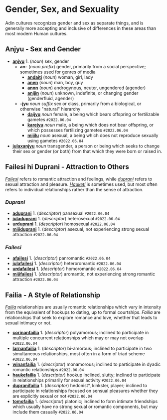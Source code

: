 # Gender, Sex, and Sexuality

Adin cultures recognizes gender and sex as separate things, and is generally more accepting and inclusive of differences in these areas than most modern Human cultures.

## Anjyu - Sex and Gender

+ **[anjyu](lexicon/a/anjyu)** 1. (_noun_) sex, gender
	+ **an-** (_noun prefix_) gender, primarily from a social perspective; sometimes used for genres of media
		+ **[andaiti](lexicon/a/andaiti)** (_noun_) woman, girl, lady
		+ **[anen](lexicon/a/anen)** (_noun_) man, boy, guy
		+ **[anon](lexicon/a/anon)** (_noun_) androgynous, neuter, ungendered (agender)
		+ **[anijin](lexicon/a/anijin)** (_noun_) unknown, indefinite, or changing gender (genderfluid, agender)
	+ **-jyu** _noun suffix_ sex or class, primarily from a biological, or otherwise "natural" hierarchy
		+ **[daijyu](lexicon/d/daijyu)** _noun_ female, a being which bears offspring or fertilizable gametes `#2022.06.04`
		+ **[karejyu](lexicon/k/karejyu)** _noun_ male, a being which does not bear offspring, or which possesses fertilizing gametes `#2022.06.04`
		+ **[mijilu](lexicon/m/mijilu)** _noun_ asexual, a being which does not reproduce sexually using gametes `#2022.06.04`
+ **[julaxanjyu](lexicon/j/julaxanjyu)** _noun_ transgender, a person or being which seeks to change their sex or gender (or both) from that which they were born or raised in.

## Failesi hi Duprani - Attraction to Others

_[Failesi](lexicon/f/failesi)_ refers to romantic attraction and feelings, while _[duprani](lexicon/d/duprani)_ refers to sexual attraction and pleasure. _[Hauketi](lexicon/h/hauketi)_ is sometimes used, but most often refers to individual relationships rather than the sense of attraction.

### _Duprani_

+ **[aduprani](lexicon/a/aduprani)** 1. (_descriptor_) pansexual `#2022.06.04`
+ **[juladuprani](lexicon/j/juladuprani)** 1. (_descriptor_) heterosexual `#2022.06.04`
+ **[urduprani](lexicon/u/urduprani)** 1. (_descriptor_) homosexual `#2022.06.04`
+ **[mijiduprani](lexicon/m/mijiduprani)** 1. (_descriptor_) asexual, not experiencing strong sexual attraction `#2022.06.04`

### _Failesi_

+ **[afailesi](lexicon/a/afailesi)** 1. (_descriptor_) panromantic `#2022.06.04`
+ **[julafailesi](lexicon/j/julafailesi)** 1. (_descriptor_) heteroromantic `#2022.06.04`
+ **[urdafailesi](lexicon/u/urdafailesi)** 1. (_descriptor_) homoromantic `#2022.06.04`
+ **[mijifailesi](lexicon/m/mijifailesi)** 1. (_descriptor_) aromantic, not experiencing strong romantic attraction `#2022.06.04`

## Failia - A Style of Relationship

_[Failia](lexicon/f/failia)_ relationships are usually romantic relationships which vary in intensity from the equivalent of hookups to dating, up to formal courtships. _Failia_ are relationships that seek to explore romance and love, whether that leads to sexual intimacy or not.

+ **[corinanfailia](lexicon/c/corinanfailia)** 1. (_descriptor_) polyamorous; inclined to participate in multiple concurrent relationships which may or may not overlap `#2022.06.04`
+ **[larnanfailia](lexicon/l/larnanfailia)** 1. (_descriptor_) bi-amorous; inclined to participate in two simultaneous relationships, most often in a form of triad scheme `#2022.06.04`
+ **[winanfailia](lexicon/w/winanfailia)** 1. (_descriptor_) monamorous; inclined to participate in dyadic romantic relationships `#2022.06.04`
+ **[haukefailia](lexicon/h/haukefailia)** 1. (_descriptor_) hookup inclined, slutty; inclined to participate in relationships primarily for sexual activity `#2022.06.04`
+ **[dupranifailia](lexicon/d/dupranifailia)** 1. (_descriptor_) hedonist\*, kinkster, player; inclined to participate in relationships focused on sensual pleasures whether they are explicitly sexual or not `#2022.06.04`
+ **[tomofailia](lexicon/t/tomofailia)** 1. (_descriptor_) platonic; inclined to form intimate friendships which usually have no strong sexual or romantic components, but may include them casually `#2022.06.04`
